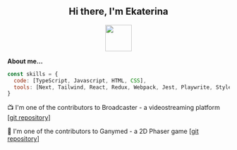 <h2 align="center">Hi there, I'm Ekaterina</a></h2>
<p align="center"><img src="https://media4.giphy.com/media/ZO7JG72fMpXgrN2uCI/giphy.gif?cid=790b7611de2228da7b1a2eefe4655cf94bd5cf1d764f976f&rid=giphy.gif" width="60"></p>

**About me...**
```javascript
const skills = {
  code: [TypeScript, Javascript, HTML, CSS],
  tools: [Next, Tailwind, React, Redux, Webpack, Jest, Playwrite, Styled-Components, Ant-Design, NodeJS, Express, WebSockets, PostgreSQL]
}
```

📺  I'm one of the contributors to Broadcaster - a videostreaming platform <a href="https://github.com/kaechyou/broadcaster" target="_blank">[git repository]</a>

👾  I'm one of the contributors to Ganymed - a 2D Phaser game <a href="https://github.com/chebok/ganymede-project" target="_blank">[git repository]</a>

